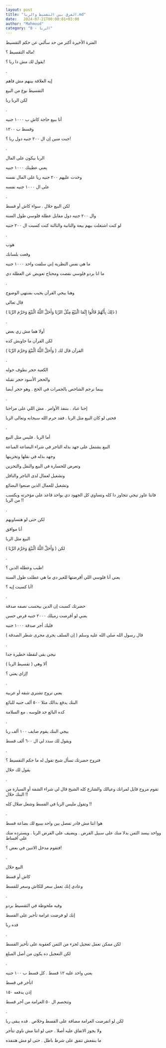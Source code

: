 ```yaml
---
layout: post
title: "الفرق بين التقسيط والربا.md"
date:   2024-07-21T00:00:01+03:00
author: "Mahmoud"
category: "8 - الربا"
---
```

الفترة الأخيرة أكتر من حد سألني عن حكم التقسيط

ماله التقسيط ؟!

يقول لك مش دا ربا ؟!

.

إيه العلاقة بينهم مش فاهم

التقسيط نوع من البيع

لكن الربا ربا

.

أنا ببيع حاجة كاش ب ١٠٠٠ جنيه

وقسط ب ١٢٠٠

جبت منين إن ال ٢٠٠ جنيه دول ربا ؟!

.

الربا بيكون على المال

يعني عطيتك ١٠٠٠ جنيه

وخدت عليهم ٢٠٠ جنيه ربا على المال نفسه

على ال ١٠٠٠ جنيه نفسه

.

لكن البيع حلال . سواء كاش أو قسط

وال ٢٠٠ جنيه دول مقابل عطلة فلوسي طول السنة

لو كنت اشتغلت بيهم بيعة والتانية والتالتة كنت كسبت ال
٢٠٠ جنيه

.

هوب

وقعت بلسانك

ما هي نفس النظرية إني سلفت واحد ١٠٠٠ جنيه

ما انا بردو فلوسي نقصت ومحتاج تعويض عن العطلة دي

.

وهنا ييجي القرآن يجيب بمنتهى الوضوح

قال تعالى

( ذَلِكَ بِأَنَّهُمْ قَالُوا إِنَّمَا الْبَيْعُ مِثْلُ الرِّبَا وَأَحَلَّ اللَّهُ الْبَيْعَ
وَحَرَّمَ الرِّبَا )

.

أولا هما مش زي بعض

لكن القرآن ما جاوبش كده

القرآن قال لك ( وَأَحَلَّ اللَّهُ الْبَيْعَ وَحَرَّمَ الرِّبَا )

.

الكعبة حجر نطوف حوله

والحجر الأسود حجر نقبله

بينما نرجم الشاخص بالجمرات في الحج . وهو حجر أيضا

.

إحنا عباد . بننفذ الأوامر . مش اللي على مزاجنا

فحتى لو كان البيع مثل الربا . فقد حرم الله سبحانه وتعالى
الربا

.

أما الربا . فليس مثل البيع

البيع يشتمل على جهد بذله التاجر في شراء البضاعة
المباعة

وجهد بذله في نقلها وتخزينها

وتعرض للخسارة في البيع والنقل والتخزين

وتشغيل لعمال لدى التاجر والناقل

وتشغيل للعمال الذين صنعوا البضائع

فانتا عاوز تيجي تتجاوز دا كله وتساوي كل الجهود دي بواحد
قاعد على مؤخرته ويكسب من الربا !!

.

لكن حتى لو هتساويهم

أنا موافق

البيع مثل الربا

لكن ( وَأَحَلَّ اللَّهُ الْبَيْعَ وَحَرَّمَ الرِّبَا )

.

طيب وعطلة الدين ؟!

يعني أنا فلوسي اللي أقرضتها للغير دي ما هي عطلت طول
السنة

أنا كسبت إيه ؟!

.

حضرتك كسبت إن الدين بيحسب نصفه صدقة

يعني لو أقرضت زميلك ٢٠٠٠ جنيه قرض حسن

فليك أجر صدقة ١٠٠٠ جنيه

قال رسول الله صلى الله عليه وسلم ( إن السلف يجرى مجرى
شطر الصدقة )

.

نيجي بقى لنقطة خطيرة جدا

ألا وهي ( تقسيط الربا )

إزاي يعني ؟!

.

يعني تروح تشتري شقة أو عربية

البنك يدفع بدالك مثلا ٥٠٠ ألف جنيه للبائع

كده البائع خد فلوسه . مع السلامة

.

ييجي البنك يقوم ضايف ١٠٠ ألف ربا

ويقول لك سدد لي ال ٦٠٠ ألف قسط

.

فتروح حضرتك تسأل شيخ تقول له ما حكم التقسيط ؟

يقول لك حلال

.

تقوم مروح قايل لمراتك وعيالك والشارع كله الشيخ قال لي
شراء الشقة أو السيارة من البنك حلال !!

وتقول مليس الربا في القسط وشغل ضلال كله !!

.

هوا انتا مش قادر تفصل بين واحد بيبيع لك بضاعة قسط

وواحد بيسد الثمن بدلا منك على سبيل القرض . ويضيف على
القرض الربا . ويسترده منك على أقساط

فتقوم مدخل الاتنين في بعض ؟!

.

البيع حلال

كاش أو قسط

وعادي إنك تعمل سعر للكاش وسعر للقسط

.

وفيه ملحوظة في التقسيط بردو

إنك لو فرضت غرامة تأخير على القسط

فده ربا

.

لكن ممكن تعمل تعجيل لجزء من الثمن كعقوبة على تأخير
القسط

لكن التعجيل ده يكون من أصل المبلغ

.

يعني واحد عليه ١٢ قسط . كل قسط ب ١٠٠ جنيه

اتأخر في قسط

إذن يدفعه ١٥٠

وتتخصم ال ٥٠ الغرامة من آخر قسط

.

لكن لو اتفرضت الغرامة مضافة على القسط وخلاص . فده يبقى
ربا

ولا يجوز الاتفاق عليه أصلا . حتى لو انتا مش ناوي
تتأخر

ما ينفعش تتفق على شرط باطل . حتى لو مش هتنفذه
